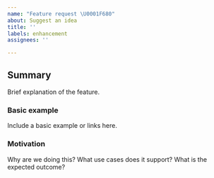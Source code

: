 ```yaml
---
name: "Feature request \U0001F680"
about: Suggest an idea
title: ''
labels: enhancement
assignees: ''

---
```


## Summary

Brief explanation of the feature.

### Basic example

Include a basic example or links here.

### Motivation

Why are we doing this? What use cases does it support? What is the expected outcome?
